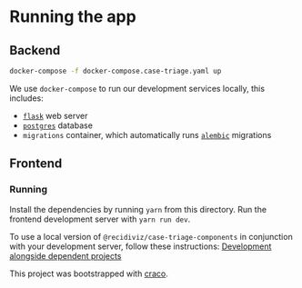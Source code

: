 # Running the app

## Backend
```bash
docker-compose -f docker-compose.case-triage.yaml up
````

We use `docker-compose` to run our development services locally, this includes:
- [`flask`](https://flask.palletsprojects.com/en/1.1.x/) web server
- [`postgres`](https://www.postgresql.org/) database
- `migrations` container, which automatically runs [`alembic`](https://alembic.sqlalchemy.org/) migrations


## Frontend
### Running
Install the dependencies by running `yarn` from this directory.
Run the frontend development server with `yarn run dev`.

To use a local version of `@recidiviz/case-triage-components` in conjunction with your development server,
follow these instructions: [Development alongside dependent projects](https://github.com/recidiviz/case-triage#2-development-alongside-dependent-projects)


This project was bootstrapped with [craco](https://github.com/gsoft-inc/craco).

